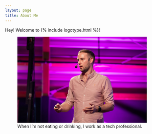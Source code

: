 ```yaml
---
layout: page
title: About Me
---
```


Hey! Welcome to {% include logotype.html %}!

<figure>
  <img src="/img/content/me.jpg" alt="" />
  <figcaption>When I’m not eating or drinking, I work as a tech professional.</figcaption>
<figure>
